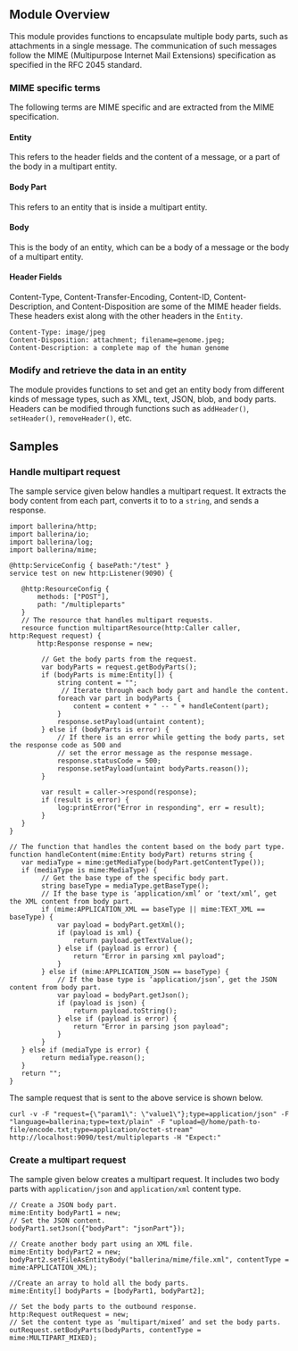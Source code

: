 ## Module Overview
This module provides functions to encapsulate multiple body parts, such as attachments in a single message. The communication of such messages follow the MIME (Multipurpose Internet Mail Extensions) specification as specified in the RFC 2045 standard.

### MIME specific terms 
The following terms are MIME specific and are extracted from the MIME specification.
#### Entity
This refers to the header fields and the content of a message, or a part of the body in a multipart entity. 

#### Body Part
This refers to an entity that is inside a multipart entity.
#### Body
This is the body of an entity, which can be a body of a message or the body of a multipart entity.
#### Header Fields
Content-Type, Content-Transfer-Encoding, Content-ID, Content-Description, and Content-Disposition are some of the MIME header fields. These headers exist along with the other headers in the `Entity`.

```
Content-Type: image/jpeg
Content-Disposition: attachment; filename=genome.jpeg;
Content-Description: a complete map of the human genome
```
### Modify and retrieve the data in an entity
The module provides functions to set and get an entity body from different kinds of message types, such as XML, text, JSON, blob, and body parts. Headers can be modified through functions such as `addHeader()`, `setHeader()`, `removeHeader()`, etc. 
## Samples
### Handle multipart request
The sample service given below handles a multipart request. It extracts the body content from each part, converts it to to a `string`, and sends a response.

``` ballerina
import ballerina/http;
import ballerina/io;
import ballerina/log;
import ballerina/mime;

@http:ServiceConfig { basePath:"/test" }
service test on new http:Listener(9090) {

   @http:ResourceConfig {
       methods: ["POST"],
       path: "/multipleparts"
   }
   // The resource that handles multipart requests.
   resource function multipartResource(http:Caller caller, http:Request request) {
       http:Response response = new;
       
        // Get the body parts from the request.
        var bodyParts = request.getBodyParts();
        if (bodyParts is mime:Entity[]) {
            string content = "";
             // Iterate through each body part and handle the content.
            foreach var part in bodyParts {
                content = content + " -- " + handleContent(part);
            }
            response.setPayload(untaint content);
        } else if (bodyParts is error) {
            // If there is an error while getting the body parts, set the response code as 500 and 
            // set the error message as the response message.
            response.statusCode = 500;
            response.setPayload(untaint bodyParts.reason());
        }
          
        var result = caller->respond(response);
        if (result is error) {
            log:printError("Error in responding", err = result);
        }
   }
}

// The function that handles the content based on the body part type.
function handleContent(mime:Entity bodyPart) returns string {
   var mediaType = mime:getMediaType(bodyPart.getContentType());
   if (mediaType is mime:MediaType) {
        // Get the base type of the specific body part.
        string baseType = mediaType.getBaseType();
        // If the base type is ‘application/xml’ or ‘text/xml’, get the XML content from body part.
        if (mime:APPLICATION_XML == baseType || mime:TEXT_XML == baseType) {
            var payload = bodyPart.getXml();
            if (payload is xml) {
                return payload.getTextValue();
            } else if (payload is error) {
                return "Error in parsing xml payload";
            }
        } else if (mime:APPLICATION_JSON == baseType) {
            // If the base type is ‘application/json’, get the JSON content from body part.
            var payload = bodyPart.getJson();
            if (payload is json) {
                return payload.toString();
            } else if (payload is error) {
                return "Error in parsing json payload";
            }
        }
   } else if (mediaType is error) {
        return mediaType.reason();
   }
   return "";
}
```

The sample request that is sent to the above service is shown below.

```
curl -v -F "request={\"param1\": \"value1\"};type=application/json" -F "language=ballerina;type=text/plain" -F "upload=@/home/path-to-file/encode.txt;type=application/octet-stream"  http://localhost:9090/test/multipleparts -H "Expect:"
```
### Create a multipart request
The sample given below creates a multipart request. It includes two body parts with `application/json` and `application/xml` content type.

``` ballerina
// Create a JSON body part.
mime:Entity bodyPart1 = new;
// Set the JSON content.
bodyPart1.setJson({"bodyPart": "jsonPart"});

// Create another body part using an XML file.
mime:Entity bodyPart2 = new;
bodyPart2.setFileAsEntityBody("ballerina/mime/file.xml", contentType = mime:APPLICATION_XML);

//Create an array to hold all the body parts.
mime:Entity[] bodyParts = [bodyPart1, bodyPart2];

// Set the body parts to the outbound response.
http:Request outRequest = new;
// Set the content type as ‘multipart/mixed’ and set the body parts.
outRequest.setBodyParts(bodyParts, contentType = mime:MULTIPART_MIXED);
```
